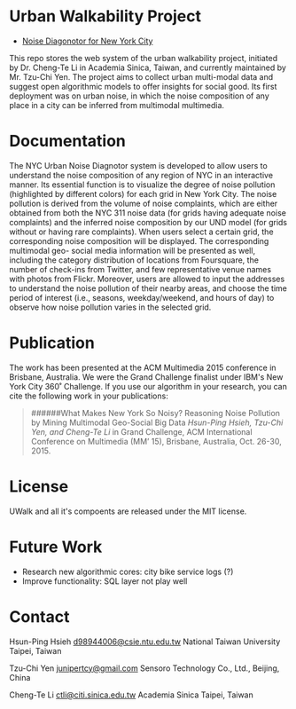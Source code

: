 # Urban Walkability Project
- [Noise Diagonotor for New York City](http://uwalk.elasticbeanstalk.com/noise)

This repo stores the web system of the urban walkability project, initiated by Dr. Cheng-Te Li in Academia Sinica, Taiwan, and currently maintained by Mr. Tzu-Chi Yen. The project aims to collect urban multi-modal data and suggest open algorithmic models to offer insights for social good. Its first deployment was on urban noise, in which the noise composition of any place in a city can be inferred from multimodal multimedia.

# Documentation
The NYC Urban Noise Diagnotor system is developed to allow users to understand the noise composition of any region of NYC in an interactive manner. Its essential function is to visualize the degree of noise pollution (highlighted by different colors) for each grid in New York City. The noise pollution is derived from the volume of noise complaints, which are either obtained from both the NYC 311 noise data (for grids having adequate noise complaints) and the inferred noise composition by our UND model (for grids without or having rare complaints). When users select a certain grid, the corresponding noise composition will be displayed. The corresponding multimodal geo- social media information will be presented as well, including the category distribution of locations from Foursquare, the number of check-ins from Twitter, and few representative venue names with photos from Flickr. Moreover, users are allowed to input the addresses to understand the noise pollution of their nearby areas, and choose the time period of interest (i.e., seasons, weekday/weekend, and hours of day) to observe how noise pollution varies in the selected grid.


# Publication
The work has been presented at the ACM Multimedia 2015 conference in Brisbane, Australia. We were the Grand Challenge finalist under IBM's New York City 360˚ Challenge. If you use our algorithm in your research, you can cite the following work in your publications:

>######What Makes New York So Noisy? Reasoning Noise Pollution by Mining Multimodal Geo-Social Big Data
*Hsun-Ping Hsieh, Tzu-Chi Yen, and Cheng-Te Li* in Grand Challenge, ACM International Conference on Multimedia (MM’ 15), Brisbane, Australia, Oct. 26-30, 2015.

# License
UWalk and all it's compoents are released under the MIT license.
# Future Work
- Research new algorithmic cores: city bike service logs (?)
- Improve functionality: SQL layer not play well

# Contact
Hsun-Ping Hsieh <d98944006@csie.ntu.edu.tw>
National Taiwan University Taipei, Taiwan

Tzu-Chi Yen <junipertcy@gmail.com>
Sensoro Technology Co., Ltd., Beijing, China

Cheng-Te Li <ctli@citi.sinica.edu.tw>
Academia Sinica Taipei, Taiwan
 
